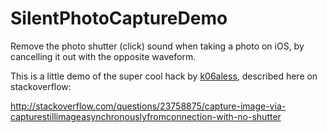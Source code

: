 SilentPhotoCaptureDemo
======================

Remove the photo shutter (click) sound when taking a photo on iOS, by cancelling it out with the opposite waveform.

This is a little demo of the super cool hack by [k06aless](http://stackoverflow.com/users/440168/k06a), described here on stackoverflow:

http://stackoverflow.com/questions/23758875/capture-image-via-capturestillimageasynchronouslyfromconnection-with-no-shutter
